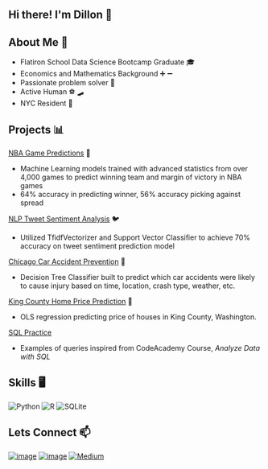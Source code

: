 ## Hi there! I'm Dillon 👋


## About Me 🧔

 - Flatiron School Data Science Bootcamp Graduate 🎓
 - Economics and Mathematics Background ➕ ➖
 - Passionate problem solver 🧠
 - Active Human ⚽ 🛹
 - NYC Resident 🗽
 
## Projects  📊

[NBA Game Predictions](https://github.com/dmedd98/nba_game_predictor) 🏀
  - Machine Learning models trained with advanced statistics from over 4,000 games to predict winning team and margin of victory in NBA games
  - 64% accuracy in predicting winner, 56% accuracy picking against spread
  
[NLP Tweet Sentiment Analysis](https://github.com/dmedd98/NLP-Analysis) 🐦
  - Utilized TfidfVectorizer and Support Vector Classifier to achieve 70% accuracy on tweet sentiment prediction model
  
[Chicago Car Accident Prevention](https://github.com/rhk48/chicago-cars) 🚙
  - Decision Tree Classifier built to predict which car accidents were likely to cause injury based on time, location, crash type, weather, etc.
 
[King County Home Price Prediction](https://github.com/jmarkowi/kingcounty) 🏡
  - OLS regression predicting price of houses in King County, Washington.

[SQL Practice](https://github.com/dmedd98/sql-codeacademy)
  - Examples of queries inspired from CodeAcademy Course, *Analyze Data with SQL*

## Skills  🖥️

![Python](https://img.shields.io/badge/python-3670A0?style=for-the-badge&logo=python&logoColor=ffdd54)
![R](https://img.shields.io/badge/r-%23276DC3.svg?style=for-the-badge&logo=r&logoColor=white)
![SQLite](https://img.shields.io/badge/sqlite-%2307405e.svg?style=for-the-badge&logo=sqlite&logoColor=white)

## Lets Connect  📫

[![image](https://img.shields.io/badge/LinkedIn-0077B5?style=for-the-badge&logo=linkedin&logoColor=white)](https://www.linkedin.com/in/dillon-medd/) 
[![image](https://img.shields.io/badge/Gmail-D14836?style=for-the-badge&logo=gmail&logoColor=white)](dillonmedd1@gmail.com)
[![Medium](https://img.shields.io/badge/Medium-12100E?style=for-the-badge&logo=medium&logoColor=white)](https://medium.com/@dillonmedd1)


 
 
 
 
 
